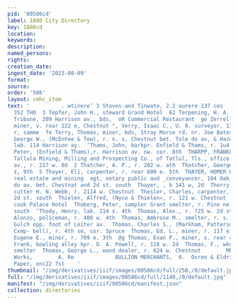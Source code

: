 ```yaml
---
pid: '00586cd'
label: 1880 City Directory
key: 1880cd
location: 
keywords: 
description: 
named_persons: 
rights: 
creation_date: 
ingest_date: '2023-08-09'
format: 
source: 
order: '586'
layout: cmhc_item
text: '          . wtinere’ 3 Stoves-and Tinwate, 2.2 ourere 137 ces     : an — 4
  352 THO  3 Tepfer, John H., steward Grand Hotel  62 Terpening, H. A. agt. Denvor
  Tribune, 209 Harrison av., bds,  oR Commercial Restaurant  ge Zerrell, Edward A.,
  miner, v. roar 222 e, Chestnut ", Verry, Isaac C., U. 8. surveyor, 117 e. Chestnut,
  r, samme  fe Terry, Thomas, miner, bds, Stray Morse rd. nr. Joe Bates Mine  Ze Tew,
  George W., (McEntee & Tew), r. n. s, Chestnut bet. Tole do av, & Hazel  ‘Tey, Baptiste,
  lab. 114 Harrison ay.  ‘Thams, John, barkpr. Enfield & Thams, r. 1u4 w. 2d  Thams,
  Peter, (Enfield & Thams),r. Harrison av. nw. cor. 8th  THARPP, FRANKLIN §&., prest.
  Tallula Mining, Milling and Prospecting Co., of Tatlul, Tls., office 621 Flarrison
  av., r. 217 w. 8d  2 Thatcher, A. P., r. 202 w. ath  Thatcher, George W., ©. 127
  ¢, 9th  5 Thayer, Eli, carpenter, r. rear 600 e. 5th  THAYER, HOMER L, map publisher,
  real estate and mining  agt, notary public aud _conveyancer, 104 Oak, r. ¢. s. Tole
  do av. bet. Chestnat and 2d st. south  Thayer, , b 141 w, 2d  Therry, J. C., glass
  cutter H. N. Webb, r. 2114 w. Chestnut  Thesler, Charles, carpenter, bds, 516 w.
  2d st. south  Thielen, Alfred, (Nyce & Thielen», r. 121 w. Chestnut  ‘Thieme, William,
  cook Palace Hotel  Thoberg, Peter, sampler Grant smelter, r. Pine ne. cor. 2d 6b
  south  ‘Thody, Henry, lab. 214 ¢. 4th  Thomas, Alex., r. 725 w. 2d st. south  Thomas,
  Alonzo, policeman, r. 408 w. 4th  Thomas, Ambrose M., smelter, r. s. 8. California
  Gulch opp. foot of Leiter av.  Thomas, Charles S., (Markham, Patterson, Thomas &
  Cxmp- bell), r. 4th se, cor. Spruce  Thomas, Ed. L., miner, r. 117 e. 7th  Thomas,
  Eugene E., miner, r. 709 e. 3th  @g Thomas, Evan P., miner, x. rear 423 e. Chestnut,  Thomas,
  Frank, bowling alley kpr. D. A. Powell, r. 118 w. 2d  Thomas, F., wks. La Plata
  smelter  Thomas, George L., wood dealer, r. 624 w. Chestnut        MEY I  fice and
  Works,        A. Re             BULLION MERCHANTS,  0.  Ovren & Eldridge 22 Wall
  Paper, onc22 7st    '
thumbnail: "/img/derivatives/iiif/images/00586cd/full/250,/0/default.jpg"
full: "/img/derivatives/iiif/images/00586cd/full/1140,/0/default.jpg"
manifest: "/img/derivatives/iiif/00586cd/manifest.json"
collection: directories
---
```

